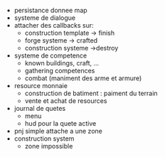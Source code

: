 

- persistance donnee map
- systeme de dialogue
- attacher des callbacks sur:
	- construction template -> finish
	- forge systeme -> crafted
	- construction systeme ->destroy
- systeme de competence
	- known buildings, craft, ...
	- gathering competences
	- combat (maniment des arme et armure)
- resource monnaie
	- construction de batiment : paiment du terrain
	- vente et achat de resources
- journal de quetes
	- menu
	- hud pour la quete active
- pnj simple attache a une zone
- construction system
	- zone impossible







